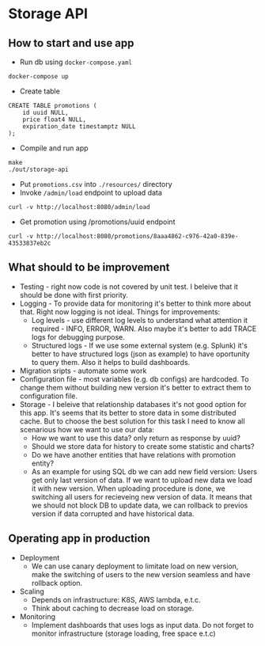 # Storage API
## How to start and use app

- Run db using `docker-compose.yaml`
```
docker-compose up 
```
- Create table
```
CREATE TABLE promotions (
	id uuid NULL,
	price float4 NULL,
	expiration_date timestamptz NULL
);
```
- Compile and run app
```
make
./out/storage-api
```
- Put `promotions.csv` into `./resources/` directory
- Invoke `/admin/load` endpoint to upload data
```
curl -v http://localhost:8080/admin/load
```
- Get promotion using /promotions/uuid endpoint
```
curl -v http://localhost:8080/promotions/8aaa4862-c976-42a0-839e-43533837eb2c
```

## What should to be improvement
 - Testing - right now code is not covered by unit test. I beleive that it should be done with first priority.
 - Logging - To provide data for monitoring it's better to think more about that. Right now logging is not ideal. Things for improvements:
    - Log levels - use different log levels to understand what attention it required - INFO, ERROR, WARN. Also maybe it's better to add TRACE logs for debugging purpose.
    - Structured logs - If we use some external system (e.g. Splunk) it's better to have structured logs (json as example) to have oportunity to query them. Also it helps to build dashboards.
 - Migration sripts - automate some work
 - Configuration file - most variables (e.g. db configs) are hardcoded. To change them without building new version it's better to extract them to configuration file.
 - Storage - I beleive that relationship databases it's not good option for this app. It's seems that its better to store data in some distributed cache. But to choose the best solution for this task I need to know all scenarious how we want to use our data:
    - How we want to use this data? only return as response by uuid? 
    - Should we store data for history to create some statistic and charts? 
    - Do we have another entities that have relations with promotion entity? 
    - As an example for using SQL db we can add new field version: Users get only last version of data. If we want to upload new data we load it with new version. When uploading procedure is done, we switching all users for recieveing new version of data. It means that we should not block DB to update data, we can rollback to previos version if data corrupted and have historical data.
## Operating app in production
- Deployment
    - We can use canary deployment to limitate load on new version, make the switching of users to the new version seamless and have rollback option.
- Scaling
    - Depends on infrastructure: K8S, AWS lambda, e.t.c.
    - Think about caching to decrease load on storage. 
- Monitoring
    - Implement dashboards that uses logs as input data. Do not forget to monitor infrastructure (storage loading, free space e.t.c)
